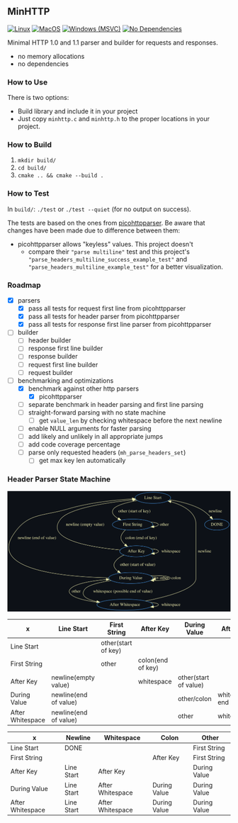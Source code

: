 ## MinHTTP

[![Linux](https://github.com/asimos-bot/minhttp/actions/workflows/test-linux.yml/badge.svg)](https://github.com/asimos-bot/minhttp/actions/workflows/test-linux.yml)
[![MacOS](https://github.com/asimos-bot/minhttp/actions/workflows/test-macos.yml/badge.svg)](https://github.com/asimos-bot/minhttp/actions/workflows/test-macos.yml)
[![Windows (MSVC)](https://github.com/asimos-bot/minhttp/actions/workflows/test-windows.yml/badge.svg)](https://github.com/asimos-bot/minhttp/actions/workflows/test-windows.yml)
[![No Dependencies](https://github.com/asimos-bot/minhttp/actions/workflows/no-includes.yml/badge.svg)](https://github.com/asimos-bot/minhttp/actions/workflows/no-includes.yml)

Minimal HTTP 1.0 and 1.1 parser and builder for requests and responses.

* no memory allocations
* no dependencies

### How to Use

There is two options:
* Build library and include it in your project
* Just copy `minhttp.c` and `minhttp.h` to the proper locations in your project.

### How to Build

1. `mkdir build/`
2. `cd build/`
3. `cmake .. && cmake --build .`

### How to Test

In `build/`: `./test` or `./test --quiet` (for no output on success).

The tests are based on the ones from [picohttpparser](https://github.com/h2o/picohttpparser/blob/master/test.c). Be aware that changes have been made due to difference between them:
* picohttpparser allows "keyless" values. This project doesn't 
    * compare their `"parse multiline"` test and this project's `"parse_headers_multiline_success_example_test"` and `"parse_headers_multiline_example_test"` for a better visualization.

### Roadmap

- [x] parsers
    - [x] pass all tests for request first line from picohttpparser
    - [x] pass all tests for header parser from picohttpparser
    - [x] pass all tests for response first line parser from picohttpparser
- [ ] builder
    - [ ] header builder
    - [ ] response first line builder
    - [ ] response builder
    - [ ] request first line builder
    - [ ] request builder
- [ ] benchmarking and optimizations
    - [x] benchmark against other http parsers
        - [x] picohttpparser
    - [ ] separate benchmark in header parsing and first line parsing
    - [ ] straight-forward parsing with no state machine
        - [ ] get `value_len` by checking whitespace before the next newline
    - [ ] enable NULL arguments for faster parsing
    - [ ] add likely and unlikely in all appropriate jumps
    - [ ] add code coverage percentage
    - [ ] parse only requested headers (`mh_parse_headers_set`)
        - [ ] get max key len automatically

### Header Parser State Machine

![Header Parser State Machine](./header-parser-state-machine.svg)

|        x           |       Line Start      |       First String        |     After Key     |       During Value       |         After Whitespace          |  DONE   |
|--------------------|-----------------------|---------------------------|-------------------|--------------------------|-----------------------------------|---------|
|Line Start          |                       |    other(start of key)    |                   |                          |                                   | newline |
|First String        |                       |           other           | colon(end of key) |                          |                                   |         |
|After Key           | newline(empty value)  |                           |    whitespace     |    other(start of value) |                                   |         |
|During Value        | newline(end of value) |                           |                   |        other/colon       | whitespace(possible end of value) |         |
|After Whitespace    | newline(end of value) |                           |                   |          other           |             whitespace            |         |


|        x           |  Newline   |      Whitespace      |    Colon     |       Other       |
|--------------------|------------|----------------------|--------------|-------------------|
|Line Start          |    DONE    |                      |              |   First String    |
|First String        |            |                      |  After Key   |   First String    |
|After Key           | Line Start |      After Key       |              |   During Value    |
|During Value        | Line Start |   After Whitespace   | During Value |   During Value    |
|After Whitespace    | Line Start |   After Whitespace   | During Value |   During Value    |
